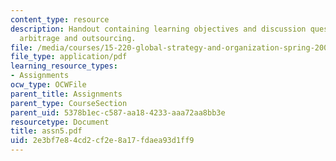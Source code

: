 ```yaml
---
content_type: resource
description: Handout containing learning objectives and discussion questions on cross-border
  arbitrage and outsourcing.
file: /media/courses/15-220-global-strategy-and-organization-spring-2008/2e3bf7e84cd2cf2e8a17fdaea93d1ff9_assn5.pdf
file_type: application/pdf
learning_resource_types:
- Assignments
ocw_type: OCWFile
parent_title: Assignments
parent_type: CourseSection
parent_uid: 5378b1ec-c587-aa18-4233-aaa72aa8bb3e
resourcetype: Document
title: assn5.pdf
uid: 2e3bf7e8-4cd2-cf2e-8a17-fdaea93d1ff9
---
```

